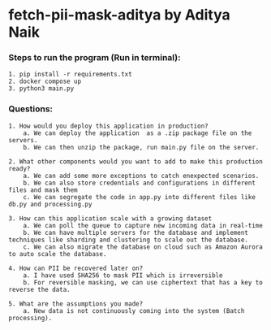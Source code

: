 # fetch-pii-mask-aditya by Aditya Naik

### Steps to run the program (Run in terminal):
    1. pip install -r requirements.txt
    2. docker compose up
    3. python3 main.py

### Questions:
    1. How would you deploy this application in production?
        a. We can deploy the application  as a .zip package file on the servers.
        b. We can then unzip the package, run main.py file on the server.

    2. What other components would you want to add to make this production ready?
        a. We can add some more exceptions to catch enexpected scenarios.
        b. We can also store credentials and configurations in different files and mask them
        c. We can segregate the code in app.py into different files like db.py and processing.py

    3. How can this application scale with a growing dataset
        a. We can poll the queue to capture new incoming data in real-time
        b. We can have multiple servers for the database and implement techniques like sharding and clustering to scale out the database.
        c. We can also migrate the database on cloud such as Amazon Aurora to auto scale the database.

    4. How can PII be recovered later on?
        a. I have used SHA256 to mask PII which is irreversible
        b. For reversible masking, we can use ciphertext that has a key to reverse the data.

    5. What are the assumptions you made?
        a. New data is not continuously coming into the system (Batch processing).